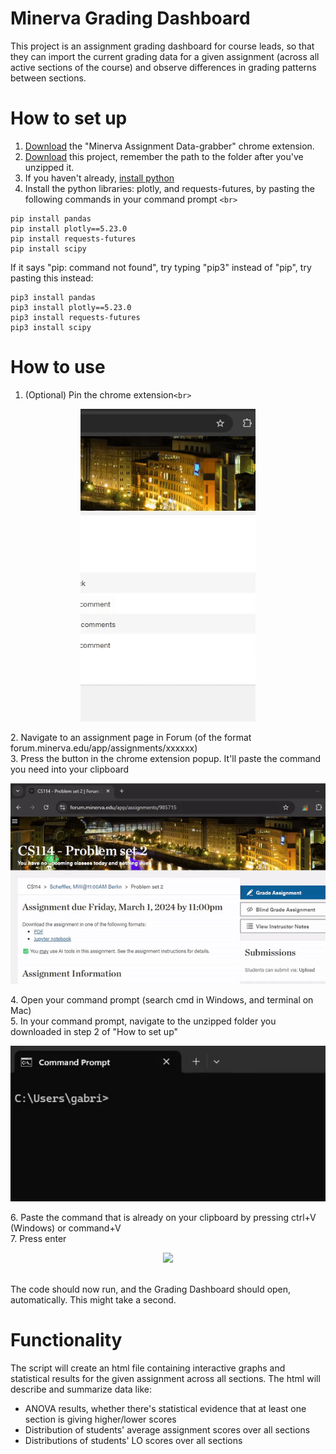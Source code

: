 # Minerva Grading Dashboard

This project is an assignment grading dashboard for course leads, so that they can import the current grading data for a given assignment (across all active sections of the course) and observe differences in grading patterns between sections.

# How to set up

1. [Download](https://chromewebstore.google.com/detail/minerva-assignment-data-g/afmncekkkklpkommcpkgiielaoahiiin) the "Minerva Assignment Data-grabber" chrome extension.
2. [Download](https://github.com/aterrana/Grading-Dashboard/archive/refs/heads/main.zip) this project, remember the path to the folder after you've unzipped it.
3. If you haven't already, [install python](https://www.python.org/downloads/)
4. Install the python libraries: plotly, and requests-futures, by pasting the following commands in your command prompt `<br>`

```
pip install pandas
pip install plotly==5.23.0
pip install requests-futures
pip install scipy
```

If it says "pip: command not found", try typing "pip3" instead of "pip", try pasting this instead:

```
pip3 install pandas
pip3 install plotly==5.23.0
pip3 install requests-futures
pip3 install scipy
```

# How to use

1. (Optional) Pin the chrome extension`<br>`

<p align="center">
<img src="https://github.com/g-nilsson/public_files/blob/main/pin_extension.gif" width="280" />
</p>
2. Navigate to an assignment page in Forum (of the format forum.minerva.edu/app/assignments/xxxxxx)<br>
3. Press the button in the chrome extension popup. It'll paste the command you need into your clipboard<br>
<p align="center">
<img src="https://github.com/g-nilsson/public_files/blob/main/using_extension.gif" width="600" />
</p>
4. Open your command prompt (search cmd in Windows, and terminal on Mac)<br>
5. In your command prompt, navigate to the unzipped folder you downloaded in step 2 of "How to set up"<br>
<p align="center">
<img src="https://github.com/g-nilsson/public_files/blob/main/using_cd.gif" width="600" />
</p>
6. Paste the command that is already on your clipboard by pressing ctrl+V (Windows) or command+V<br>
7. Press enter<br>
<p align="center">
<img src="https://github.com/g-nilsson/public_files/blob/main/using_grading_dashboard.gif" width="600" />
</p>
<br>
The code should now run, and the Grading Dashboard should open, automatically. This might take a second.

# Functionality

The script will create an html file containing interactive graphs and statistical results for the given assignment across all sections.
The html will describe and summarize data like:

- ANOVA results, whether there's statistical evidence that at least one section is giving higher/lower scores
- Distribution of students' average assignment scores over all sections
- Distributions of students' LO scores over all sections
